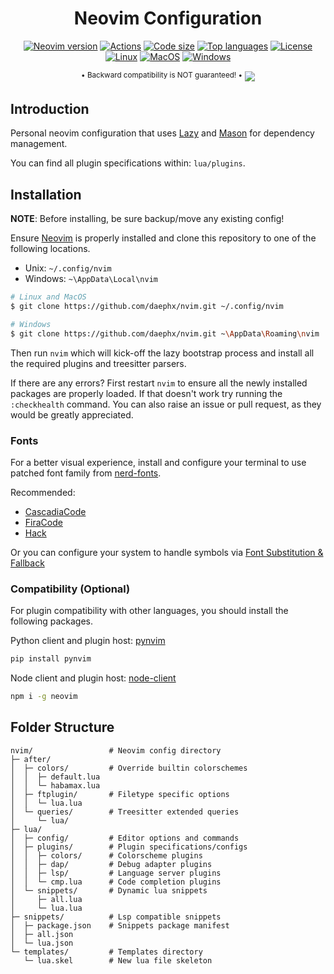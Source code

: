 <div align="center">
<h1>Neovim Configuration</h1>

[![Neovim version](https://img.shields.io/github/v/release/neovim/neovim?include_prereleases&style=for-the-badge&label=Neovim&logo=neovim&labelColor=000000)](https://github.com/neovim/neovim/releases/tag/nightly)
[![Actions](https://img.shields.io/github/actions/workflow/status/daephx/nvim/lint.yml?branch=main&label=CI&style=for-the-badge&labelColor=000000)](https://github.com/daephx/nvim/actions)
[![Code size](https://img.shields.io/github/languages/code-size/daephx/nvim?label=Size&style=for-the-badge&labelColor=000000)](#)
[![Top languages](https://img.shields.io/github/languages/top/daephx/nvim?style=for-the-badge&labelColor=000000&logo=lua&logoColor=blue)](https://github.com/daephx/nvim/search?l=lua)
[![License](https://img.shields.io/github/license/daephx/nvim?&label=License&style=for-the-badge&color=8937dd&labelColor=000000)](https://github.com/daephx/nvim/blob/main/LICENSE)
<br/>
[![Linux](https://img.shields.io/badge/Linux-%23.svg?logo=linux&style=for-the-badge&color=000000&logoColor=yellow)](https://en.wikipedia.org/wiki/Linux)
[![MacOS](https://img.shields.io/badge/MacOS-%23.svg?logo=apple&style=for-the-badge&color=000000&logoColor=white)](https://en.wikipedia.org/wiki/MacOS)
[![Windows](https://img.shields.io/badge/Windows-%23.svg?logo=windows11&style=for-the-badge&color=000000&logoColor=blue)](https://en.wikipedia.org/wiki/Microsoft_Windows)
<br/>

<sup>• Backward compatibility is NOT guaranteed! •</sup>
<img src="https://github.com/daephx/nvim/assets/36192863/597acb0a-ee6f-4aef-a380-5329d8df6f99"/>

</div>

## Introduction

Personal neovim configuration that uses
[Lazy](https://github.com/folke/lazy.nvim) and
[Mason](https://github.com/williamboman/mason.nvim) for dependency management.

You can find all plugin specifications within: `lua/plugins`.

## Installation

**NOTE**: Before installing, be sure backup/move any existing config!

Ensure [Neovim](https://github.com/neovim/neovim) is properly installed and
clone this repository to one of the following locations.

- Unix: `~/.config/nvim`
- Windows: `~\AppData\Local\nvim`

```bash
# Linux and MacOS
$ git clone https://github.com/daephx/nvim.git ~/.config/nvim

# Windows
$ git clone https://github.com/daephx/nvim.git ~\AppData\Roaming\nvim
```

Then run `nvim` which will kick-off the lazy bootstrap process and install all
the required plugins and treesitter parsers.

If there are any errors? First restart `nvim` to ensure all the newly installed
packages are properly loaded. If that doesn't work try running the
`:checkhealth` command. You can also raise an issue or pull request, as they
would be greatly appreciated.

### Fonts

For a better visual experience, install and configure your terminal to use
patched font family from [nerd-fonts](https://github.com/ryanoasis/nerd-fonts).

Recommended:

- [CascadiaCode](https://github.com/ryanoasis/nerd-fonts/releases/latest/download/CascadiaCode.zip)
- [FiraCode](https://github.com/ryanoasis/nerd-fonts/releases/latest/download/FiraCode.zip)
- [Hack](https://github.com/ryanoasis/nerd-fonts/releases/latest/download/Hack.zip)

Or you can configure your system to handle symbols via
[Font Substitution & Fallback](https://github.com/ryanoasis/nerd-fonts/wiki/Font-Substitution-&-Fallback)

### Compatibility (Optional)

For plugin compatibility with other languages, you should install the following
packages.

Python client and plugin host: [pynvim](https://github.com/neovim/pynvim)

```bash
pip install pynvim
```

Node client and plugin host:
[node-client](https://github.com/neovim/node-client)

```bash
npm i -g neovim
```

## Folder Structure

```plain
nvim/                 # Neovim config directory
├─ after/
│  ├─ colors/         # Override builtin colorschemes
│  │  ├─ default.lua
│  │  └─ habamax.lua
│  ├─ ftplugin/       # Filetype specific options
│  │  └─ lua.lua
│  └─ queries/        # Treesitter extended queries
│     └─ lua/
├─ lua/
│  ├─ config/         # Editor options and commands
│  ├─ plugins/        # Plugin specifications/configs
│  │  ├─ colors/      # Colorscheme plugins
│  │  ├─ dap/         # Debug adapter plugins
│  │  ├─ lsp/         # Language server plugins
│  │  └─ cmp.lua      # Code completion plugins
│  └─ snippets/       # Dynamic lua snippets
│     ├─ all.lua
│     └─ lua.lua
├─ snippets/          # Lsp compatible snippets
│  ├─ package.json    # Snippets package manifest
│  ├─ all.json
│  └─ lua.json
└─ templates/         # Templates directory
   └─ lua.skel        # New lua file skeleton
```
